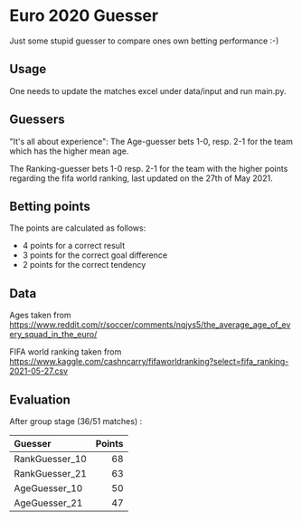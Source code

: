 # Euro 2020 Guesser

Just some stupid guesser to compare ones own betting performance :-)

## Usage

One needs to update the matches excel under data/input and run main.py.

## Guessers

"It's all about experience": The Age-guesser bets 1-0, resp. 2-1 for the team which has the higher mean age.

The Ranking-guesser bets 1-0 resp. 2-1 for the team with the higher points regarding the fifa world ranking, last updated on the 27th of May 2021.

## Betting points

The points are calculated as follows:

* 4 points for a correct result 
* 3 points for the correct goal difference 
* 2 points for the correct tendency 

## Data

Ages taken from https://www.reddit.com/r/soccer/comments/nqjys5/the_average_age_of_every_squad_in_the_euro/

FIFA world ranking taken from https://www.kaggle.com/cashncarry/fifaworldranking?select=fifa_ranking-2021-05-27.csv

## Evaluation 

After group stage (36/51 matches) :

| Guesser        |   Points |
|:---------------|---------:|
| RankGuesser_10 |       68 |
| RankGuesser_21 |       63 |
| AgeGuesser_10  |       50 |
| AgeGuesser_21  |       47 |
